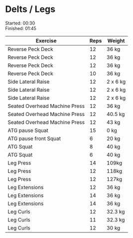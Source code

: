 # Delts / Legs

Started: 00:30 \
Finished: 01:45

| Exercise                      | Reps | Weight   |
| ----------------------------- | ---- | -------- |
| Reverse Peck Deck             | 12   | 36 kg    |
| Reverse Peck Deck             | 12   | 36 kg    |
| Reverse Peck Deck             | 12   | 36 kg    |
| Reverse Peck Deck             | 10   | 36 kg    |
| Side Lateral Raise            | 12   | 2 x 6 kg |
| Side Lateral Raise            | 12   | 2 x 6 kg |
| Side Lateral Raise            | 12   | 2 x 6 kg |
| Seated Overhead Machine Press | 12   | 36 kg    |
| Seated Overhead Machine Press | 12   | 40.5 kg  |
| Seated Overhead Machine Press | 12   | 43 kg    |
| ATG pause Squat               | 15   | 0 kg     |
| ATG pause front Squat         | 6    | 20 kg    |
| ATG Squat                     | 8    | 40 kg    |
| ATG Squat                     | 6    | 40 kg    |
| Leg Press                     | 14   | 109kg    |
| Leg Press                     | 12   | 118kg    |
| Leg Press                     | 12   | 127kg    |
| Leg Extensions                | 12   | 36 kg    |
| Leg Extensions                | 14   | 36 kg    |
| Leg Extensions                | 14   | 36 kg    |
| Leg Curls                     | 12   | 32.3 kg  |
| Leg Curls                     | 11   | 32.3 kg  |
| Leg Curls                     | 12   | 30 kg    |
